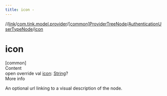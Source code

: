 ```yaml
---
title: icon -
---
```

//[link](../../../index.md)/[com.tink.model.provider](../../index.md)/[[common]ProviderTreeNode](../index.md)/[AuthenticationUserTypeNode](index.md)/[icon](icon.md)



# icon  
[common]  
Content  
open override val [icon](icon.md): [String](https://kotlinlang.org/api/latest/jvm/stdlib/kotlin/-string/index.html)?  
More info  


An optional url linking to a visual description of the node.

  



